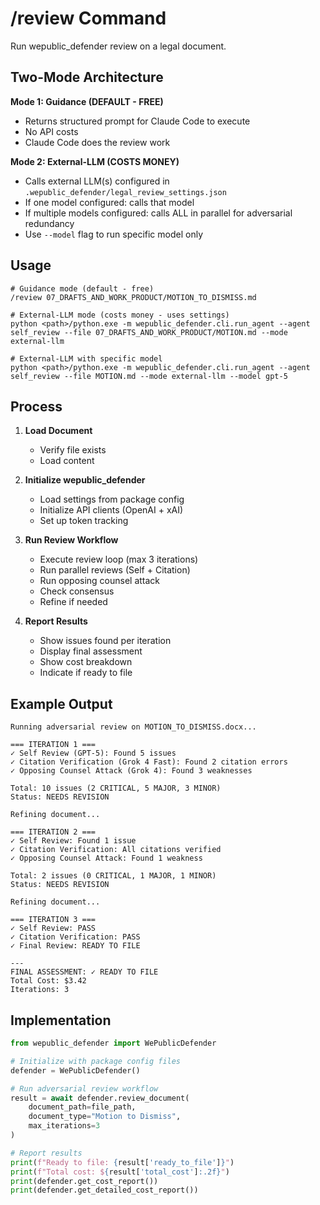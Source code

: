 # /review Command

Run wepublic_defender review on a legal document.

## Two-Mode Architecture

**Mode 1: Guidance (DEFAULT - FREE)**
- Returns structured prompt for Claude Code to execute
- No API costs
- Claude Code does the review work

**Mode 2: External-LLM (COSTS MONEY)**
- Calls external LLM(s) configured in `.wepublic_defender/legal_review_settings.json`
- If one model configured: calls that model
- If multiple models configured: calls ALL in parallel for adversarial redundancy
- Use `--model` flag to run specific model only

## Usage
```
# Guidance mode (default - free)
/review 07_DRAFTS_AND_WORK_PRODUCT/MOTION_TO_DISMISS.md

# External-LLM mode (costs money - uses settings)
python <path>/python.exe -m wepublic_defender.cli.run_agent --agent self_review --file 07_DRAFTS_AND_WORK_PRODUCT/MOTION.md --mode external-llm

# External-LLM with specific model
python <path>/python.exe -m wepublic_defender.cli.run_agent --agent self_review --file MOTION.md --mode external-llm --model gpt-5
```

## Process

1. **Load Document**
   - Verify file exists
   - Load content

2. **Initialize wepublic_defender**
   - Load settings from package config
   - Initialize API clients (OpenAI + xAI)
   - Set up token tracking

3. **Run Review Workflow**
   - Execute review loop (max 3 iterations)
   - Run parallel reviews (Self + Citation)
   - Run opposing counsel attack
   - Check consensus
   - Refine if needed

4. **Report Results**
   - Show issues found per iteration
   - Display final assessment
   - Show cost breakdown
   - Indicate if ready to file

## Example Output

```
Running adversarial review on MOTION_TO_DISMISS.docx...

=== ITERATION 1 ===
✓ Self Review (GPT-5): Found 5 issues
✓ Citation Verification (Grok 4 Fast): Found 2 citation errors
✓ Opposing Counsel Attack (Grok 4): Found 3 weaknesses

Total: 10 issues (2 CRITICAL, 5 MAJOR, 3 MINOR)
Status: NEEDS REVISION

Refining document...

=== ITERATION 2 ===
✓ Self Review: Found 1 issue
✓ Citation Verification: All citations verified
✓ Opposing Counsel Attack: Found 1 weakness

Total: 2 issues (0 CRITICAL, 1 MAJOR, 1 MINOR)
Status: NEEDS REVISION

Refining document...

=== ITERATION 3 ===
✓ Self Review: PASS
✓ Citation Verification: PASS
✓ Final Review: READY TO FILE

---
FINAL ASSESSMENT: ✓ READY TO FILE
Total Cost: $3.42
Iterations: 3
```

## Implementation

```python
from wepublic_defender import WePublicDefender

# Initialize with package config files
defender = WePublicDefender()

# Run adversarial review workflow
result = await defender.review_document(
    document_path=file_path,
    document_type="Motion to Dismiss",
    max_iterations=3
)

# Report results
print(f"Ready to file: {result['ready_to_file']}")
print(f"Total cost: ${result['total_cost']:.2f}")
print(defender.get_cost_report())
print(defender.get_detailed_cost_report())
```
